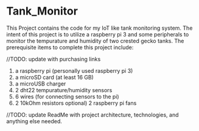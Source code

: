 # Tank_Monitor

This Project contains the code for my IoT like tank monitoring system. The intent of this project is to utilize a raspberry pi 3 and some peripherals to monitor the tempurature and humidity of two crested gecko tanks. The prerequisite items to complete this project include:

//TODO: update with purchasing links
1) a raspberry pi (personally used raspberry pi 3)
2) a microSD card (at least 16 GB)
3) a microUSB charger
3) 2 dht22 tempurature/humidity sensors
4) 6 wires (for connecting sensors to the pi)
5) 2 10kOhm resistors
optional) 2 raspberry pi fans

//TODO: update ReadMe with project architecture, technologies, and anything else needed.
